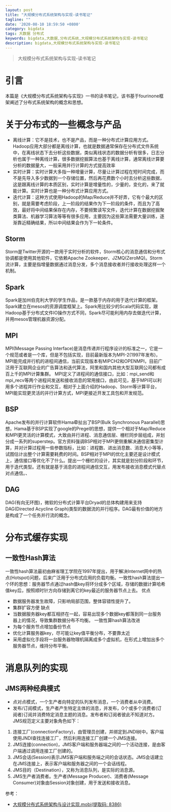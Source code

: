```yaml
---
layout: post
title: "大规模分布式系统架构与实现-读书笔记"
tagline: ""
date: '2020-08-10 18:59:50 +0800'
category: bigdata
tags: 大数据 分布式
keywords: bigdata,大数据,分布式系统,大规模分布式系统架构与实现-读书笔记
description: bigdata,大规模分布式系统架构与实现-读书笔记
---
```

> 大规模分布式系统架构与实现-读书笔记
# 引言
本篇是《大规模分布式系统架构与实现》一书的读书笔记，该书基于fourinone框架阐述了分布式系统架构的概念和思想。
<!-- more -->

# 关于分布式的一些概念与产品
- 离线计算：它不是技术，也不是产品，而是一种分布式计算应用方式。Hadoop应用大部分都是离线计算，也就是数据通常保存在分布式文件系统中，在离线状态下去分析这些数据，类似离线状态的数据分析有很多，日志分析也属于一种离线计算，很多数据挖掘算法也基于离线计算，通常离线计算要分析的数据量大，一般采用并行计算的方式提高效率
- 实时计算：实时计算大多指一种增量计算，尽量让计算过程在短时间完成，而不是先导入多少数据到一个存储位置，然后再花费数个小时去分析这些数据，这是跟离线计算的本质区别，实时计算是增量性的，少量的，变化的，来了就能计算。实时计算也是一种分布式计算应用方式。
- 迭代计算：这种方式使用Hadoop的Map/Reduce并不好弄，它有个最大的区别，就是需要考虑阶段，上一阶段的结果作为下一阶段的条件，而且为了高效，最好将中间结果保存在内存，不要频繁读写文件，迭代计算在数据挖掘聚类算法、机器学习算法等等有很多应用，主要因为这些算法需要大量训练，逐渐靠近精确结果，所以中间结果会作为下一轮条件。
## Storm
Storm是Twitter开源的一款用于实时分析的软件，Storm核心的消息通信和分布式协调都是使用其他软件，它依赖Apache Zookeeper、JZMQ(ZeroMQ)。Storm流计算，主要是指增量数据通过消息分发，多个消息接收者并行接收处理这样一个机制。
## Spark
Spark是加州伯克利大学的学生作品，是一款基于内存的用于迭代计算的框架。Spark建立在mesos的资源调度框架上。Spark用比较少的Scala代码实现，跟Hadoop基于分布式文件IO操作方式不同，Spark尽可能利用内存去做迭代计算，并用mesos管理机器资源分配。
## MPI
MPI(Message Passing Interface)是消息传递并行程序设计的标准之一，它是一个规范或者是一个库，但是不包括实现，目前最新版本为MPI-2(1997年发布)，MPI能完成并行机的进程间通信，当前实现版本有MIPCH2和OPENMPI，目前广泛用于互联网企业的广告算法和迭代算法，阿里和国内其他大型互联网公司都有成百上千的MPI计算集群。
MPI定义了进程间的通信接口，比如：mpi_send和mpi_recv等两个进程间发送和接收消息的常用接口，由此可见，基于MPI可以利用多个进程并行作业和交互，相对于上面介绍的Hadoop、Storm等计算平台，MPI能实现更灵活的并行计算方式，MPI更接近开发工具包和开发规范。
## BSP
Apache发布的并行计算软件Hama牵扯出了BSP(Bulk Synchronous Paarallel)思想，Hama基于BSP实现了google的Pregel的思想，提供一个相对于Map/Reduce和MPI更灵活的计算模式，大致由并行进程、消息通信层、栅栏同步层组成，并划分成一系列的superstep。官方资料强调BSP相对于MPI更侧重解决通信密集型计算，并对计算过程用一些参数指标，比如：进程数、进出消息数、消息大小等等，试图估计出整个计算需要耗费的时间。BSP相对于MPI的优化主要还是设计模式上，通信接口等优化不了什么。提出一个栅栏的设计，其实就是划分阶段和环节，用于迭代类型。还有就是基于消息的进程间通信交互，用发布接收消息模式代替点对点通信。、
## DAG
DAG(有向无环图)，微软的分布式计算平台Dryad的总体构建用来支持DAG(Directed Acycline Graph)类型的数据流的并行程序。DAG最有价值的地方是构成了一个任务并行流的概念。

# 分布式缓存实现
## 一致性Hash算法
一致性hash算法最初由麻省理工学院在1997年提出，用于解决Internet网中的热点(Hotspot)问题，后来广泛用于分布式应用的负载均衡。一致性hash算法提出一个环的思想：服务器节点通过hash值key将环分成多个区域，存储的数据计算哈希值key后，按照顺时针方向存储到离它的key最近的服务器节点上去。
优点
- 数据服务器发生故障，只影响局部范围，整体容错性提升了。
- 集群扩容方便
缺点
- 当数据服务器key都互相挤在一起，容易出现多个数据key都落到同一台服务器上的情况，导致集群数据分布不均衡。
一致性算hash算法改进
- 为每个服务节点增加备份节点
- 优化计算服务器key，尽可能让key值平衡分布，不要靠太近
- 采用虚拟化手段将一台服务器物理机隔离成多个虚拟机，在形式上增加出多个服务器节点，维持分布平衡。
# 消息队列的实现
## JMS两种经典模式
- 点对点模式，一个生产者向特定的队列发布消息，一个消费者从中消费。
- 发布/订阅模式，生产者产生特定主体的消息，并发布，0个或多个消费者(订阅者)订阅并消费特定消息主题的消息。发布者和订阅者彼此不知道对方。
JMS规范定义主要对象角色如下：
1. 连接工厂(connectionFactory)，由管理员创建，并绑定到JNDI树中。客户端使用JNDI查找连接工厂，然后利用连接工厂创建一个JMS连接。
2. JMS连接(connection)，JMS客户端和服务器端之间的一个活动连接，是由客户端通过调用连接工厂创建的。
3. JMS会话(Session)表示JMS客户端和服务端之间的会话状态。JMS会话建立在JMS连接上，表示客户端和服务器之间的一个会话线程。
4. JMS目的（Destination），又称为消息队列，是实际的消息源。
5. JMS生产者消费者。生产者(Message Producer)、消费者(Message Consumer)对象由Session对象创建，用于发送和接收消息。

参考：
- [大规模分布式系统架构与设计实现.mobi(提取码: 8386)]( https://pan.baidu.com/s/1x91pu9cW2Qyy-w_NYXdQJQ)

